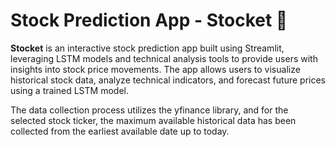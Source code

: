 # Stock Prediction App - Stocket 🚀
 
**Stocket** is an interactive stock prediction app built using Streamlit, leveraging LSTM models and technical analysis tools to provide users with insights into stock price movements. The app allows users to visualize historical stock data, analyze technical indicators, and forecast future prices using a trained LSTM model.

The data collection process utilizes the yfinance library, and for the selected stock ticker, the maximum available historical data has been collected from the earliest available date up to today.
